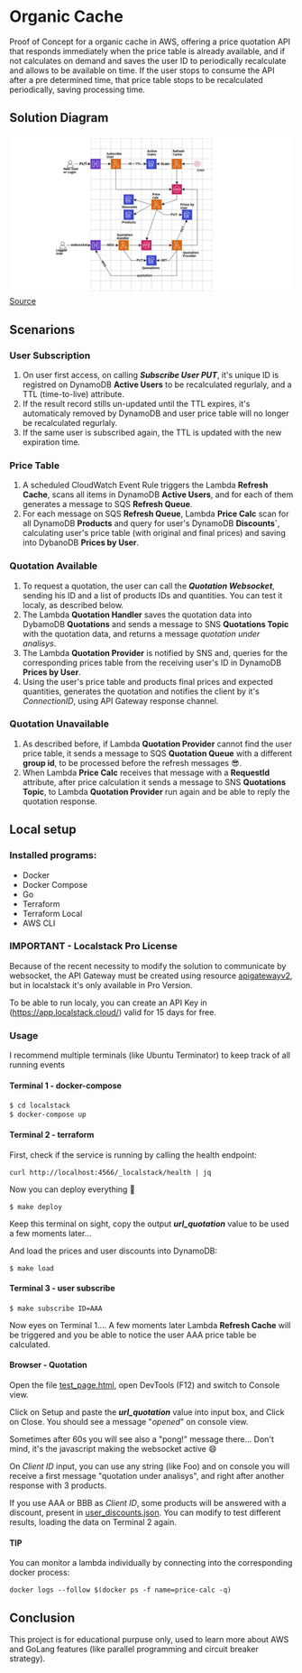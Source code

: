 # Organic Cache
Proof of Concept for a organic cache in AWS, offering a price quotation API that responds immediately when the price table is already available, and if not calculates on demand and saves the user ID to periodically recalculate and allows to be available on time.
If the user stops to consume the API after a pre determined time, that price table stops to be recalculated periodically, saving processing time.

## Solution Diagram
![Infrastructure Diagram](doc/diagram.png)
[Source](https://app.cloudcraft.co/view/c11241e7-f79b-42b3-b008-85ca557f501c?key=5618624e-2104-4aec-8a13-c1d94a20a96c)


## Scenarions
### User Subscription
1. On user first access, on calling ***Subscribe User PUT***, it's unique ID is registred on DynamoDB **Active Users** to be recalculated regurlaly, and a TTL (time-to-live) attribute.
1. If the result record stills un-updated until the TTL expires, it's automaticaly removed by DynamoDB and user price table will no longer be recalculated regurlaly.
1. If the same user is subscribed again, the TTL is updated with the new expiration time.

### Price Table
1. A scheduled CloudWatch Event Rule triggers the Lambda **Refresh Cache**, scans all items in DynamoDB **Active Users**, and for each of them generates a message to SQS **Refresh Queue**.
1. For each message on SQS **Refresh Queue**, Lambda **Price Calc** scan for all DynamoDB **Products** and query for user's DynamoDB **Discounts´**, calculating user's price table (with original and final prices) and saving into DybanoDB **Prices by User**. 

### Quotation Available
1. To request a quotation, the user can call the ***Quotation Websocket***, sending his ID and a list of products IDs and quantities. You can test it localy, as described below. 
1. The Lambda **Quotation Handler** saves the quotation data into DybamoDB **Quotations** and sends a message to SNS **Quotations Topic** with the quotation data, and returns a message *quotation under analisys*. 
1. The Lambda **Quotation Provider** is notified by SNS and, queries for the corresponding prices table from the receiving user's ID in DynamoDB **Prices by User**. 
1. Using the user's price table and products final prices and expected quantities, generates the quotation and notifies the client by it's *ConnectionID*, using API Gateway response channel.

### Quotation Unavailable
1. As described before, if Lambda **Quotation Provider** cannot find the user price table, it sends a message to SQS **Quotation Queue** with a different **group id**, to be processed before the refresh messages :sunglasses:.
1. When Lambda **Price Calc** receives that message with a **RequestId** attribute, after price calculation it sends a message to SNS **Quotations Topic**, to Lambda **Quotation Provider** run again and be able to reply the quotation response.


## Local setup
### Installed programs:
- Docker
- Docker Compose
- Go
- Terraform
- Terraform Local
- AWS CLI

### IMPORTANT - Localstack Pro License

Because of the recent necessity to modify the solution to communicate by websocket, the API Gateway must be created using resource [apigatewayv2](https://registry.terraform.io/providers/hashicorp/aws/latest/docs/resources/apigatewayv2_api), but in localstack it's only available in Pro Version.

To be able to run localy, you can create an API Key in (https://app.localstack.cloud/) valid for 15 days for free.


### Usage
I recommend multiple terminals (like Ubuntu Terminator) to keep track of all running events

#### Terminal 1 - docker-compose
```
$ cd localstack
$ docker-compose up
```

#### Terminal 2 - terraform

First, check if the service is running by calling the health endpoint:
```
curl http://localhost:4566/_localstack/health | jq
```

Now you can deploy everything :metal:
```
$ make deploy
```
Keep this terminal on sight, copy the output ***url_quotation*** value to be used a few moments later... 

And load the prices and user discounts into DynamoDB:
```
$ make load
```

#### Terminal 3 - user subscribe
```
$ make subscribe ID=AAA
```
Now eyes on Terminal 1.... A few moments later Lambda **Refresh Cache** will be triggered and you be able to notice the user AAA price table be calculated.

#### Browser - Quotation

Open the file [test_page.html](test_page.html), open DevTools (F12) and switch to Console view.

Click on Setup and paste the ***url_quotation*** value into input box, and Click on Close. You should see a message "*opened*" on console view.

Sometimes after 60s you will see also a "pong!" message there... Don't mind, it's the javascript making the websocket active :smile:

On *Client ID* input, you can use any string (like Foo) and on console you will receive a first message "quotation under analisys", and right after another response with 3 products.

If you use AAA or BBB as *Client ID*, some products will be answered with a discount, present in [user_discounts.json](localstack/dynamodb_user_discounts.json). You can modify to test different results, loading the data on Terminal 2 again.


#### TIP
You can monitor a lambda individually by connecting into the corresponding docker process:
```
docker logs --follow $(docker ps -f name=price-calc -q)
```

## Conclusion
This project is for educational purpuse only, used to learn more about AWS and GoLang features (like parallel programming and circuit breaker strategy).